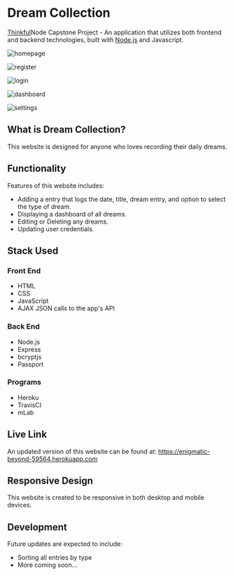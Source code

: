 <h1>Dream Collection</h1>

<p><a href="https://www.thinkful.com/">Thinkful</a>Node Capstone Project - An application that utilizes both frontend and backend technologies, built with <a href="https://nodejs.org">Node.js</a> and Javascript.

![homepage](https://github.com/venniechang/node-capstone-project/public/images/homepage.jpg)

![register](https://github.com/venniechang/node-capstone-project/public/images/register.jpg)

![login](https://github.com/venniechang/node-capstone-project/public/images/login.jpg)

![dashboard](https://github.com/venniechang/node-capstone-project/public/images/dashboard.jpg)

![settings](https://github.com/venniechang/node-capstone-project/public/images/settings.jpg)

<h2>What is Dream Collection?</h2>
<p>This website is designed for anyone who loves recording their daily dreams.</p>

<h2>Functionality</h2>
<p>Features of this website includes:</p>
<ul>
	<li>Adding a entry that logs the date, title, dream entry, and option to select the type of dream.</li>
	<li>Displaying a dashboard of all dreams.</li>
	<li>Editing or Deleting any dreams.</li>
    <li>Updating user credentials.</li>
</ul>

<h2>Stack Used</h2>
<h3>Front End</h3>
<ul>
	<li>HTML</li>
	<li>CSS</li>
	<li>JavaScript</li>
	<li>AJAX JSON calls to the app's API</li>
</ul>

<h3>Back End</h3>
<ul>
	<li>Node.js</li>
	<li>Express</li>
	<li>bcryptjs</li>
	<li>Passport</li>
</ul>

<h3>Programs</h3>
<ul>
	<li>Heroku</li>
	<li>TravisCI</li>
	<li>mLab</li>
</ul>

<h2>Live Link</h2>
<p>An updated version of this website can be found at: <a href="https://enigmatic-beyond-59564.herokuapp.com">https://enigmatic-beyond-59564.herokuapp.com</a></p>

<h2>Responsive Design</h2>
<p>This website is created to be responsive in both desktop and mobile devices.</p>

<h2>Development</h2>
<p>Future updates are expected to include:</p>
<ul>
	<li>Sorting all entries by type</li>
	<li>More coming soon...</li>
</ul>


